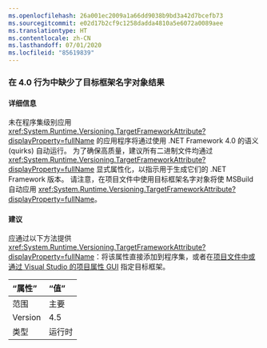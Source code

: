 ```yaml
---
ms.openlocfilehash: 26a001ec2009a1a66dd9038b9bd3a42d7bcefb73
ms.sourcegitcommit: e02d17b2cf9c1258dadda4810a5e6072a0089aee
ms.translationtype: HT
ms.contentlocale: zh-CN
ms.lasthandoff: 07/01/2020
ms.locfileid: "85619839"
---
```

### <a name="missing-target-framework-moniker-results-in-40-behavior"></a>在 4.0 行为中缺少了目标框架名字对象结果

#### <a name="details"></a>详细信息

未在程序集级别应用 <xref:System.Runtime.Versioning.TargetFrameworkAttribute?displayProperty=fullName> 的应用程序将通过使用 .NET Framework 4.0 的语义 (quirks) 自动运行。 为了确保高质量，建议所有二进制文件均通过 <xref:System.Runtime.Versioning.TargetFrameworkAttribute?displayProperty=fullName> 显式属性化，以指示用于生成它们的 .NET Framework 版本。 请注意，在项目文件中使用目标框架名字对象将使 MSBuild 自动应用 <xref:System.Runtime.Versioning.TargetFrameworkAttribute?displayProperty=fullName>。

#### <a name="suggestion"></a>建议

应通过以下方法提供 <xref:System.Runtime.Versioning.TargetFrameworkAttribute?displayProperty=fullName>：将该属性直接添加到程序集，或者在[项目文件中或通过 Visual Studio 的项目属性 GUI](https://devblogs.microsoft.com/visualstudio/visual-studio-managed-multi-targeting-part-1-concepts-target-framework-moniker-target-framework/) 指定目标框架。

| “属性”    | “值”       |
|:--------|:------------|
| 范围   |主要|
|Version|4.5|
|类型|运行时|
